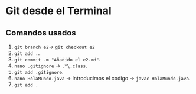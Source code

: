 # Git desde el Terminal
## Comandos usados

1. `git branch e2`$\rightarrow$ `git checkout e2`
2. `git add .`.
3. `git commit -m "Añadido el e2.md"`.
4. `nano .gitignore` $\rightarrow$ `.*\.class`.
5. `git add .gitignore`.
6. `nano HolaMundo.java` $\rightarrow$ Introducimos el codigo $\rightarrow$ `javac HolaMundo.java`.
7. `git add .`